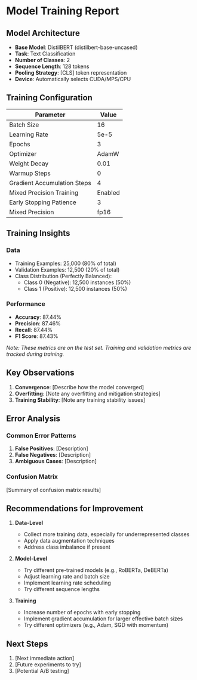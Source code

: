 # Model Training Report

## Model Architecture

- **Base Model**: DistilBERT (distilbert-base-uncased)
- **Task**: Text Classification
- **Number of Classes**: 2
- **Sequence Length**: 128 tokens
- **Pooling Strategy**: [CLS] token representation
- **Device**: Automatically selects CUDA/MPS/CPU

## Training Configuration

| Parameter | Value |
|-----------|-------|
| Batch Size | 16 |
| Learning Rate | 5e-5 |
| Epochs | 3 |
| Optimizer | AdamW |
| Weight Decay | 0.01 |
| Warmup Steps | 0 |
| Gradient Accumulation Steps | 4 |
| Mixed Precision Training | Enabled |
| Early Stopping Patience | 3 |
| Mixed Precision | fp16 |

## Training Insights

### Data
- Training Examples: 25,000 (80% of total)
- Validation Examples: 12,500 (20% of total)
- Class Distribution (Perfectly Balanced):
  - Class 0 (Negative): 12,500 instances (50%)
  - Class 1 (Positive): 12,500 instances (50%)

### Performance
- **Accuracy**: 87.44%
- **Precision**: 87.46%
- **Recall**: 87.44%
- **F1 Score**: 87.43%

*Note: These metrics are on the test set. Training and validation metrics are tracked during training.*

## Key Observations
1. **Convergence**: [Describe how the model converged]
2. **Overfitting**: [Note any overfitting and mitigation strategies]
3. **Training Stability**: [Note any training stability issues]

## Error Analysis

### Common Error Patterns
1. **False Positives**: [Description]
2. **False Negatives**: [Description]
3. **Ambiguous Cases**: [Description]

### Confusion Matrix
[Summary of confusion matrix results]

## Recommendations for Improvement

1. **Data-Level**
   - Collect more training data, especially for underrepresented classes
   - Apply data augmentation techniques
   - Address class imbalance if present

2. **Model-Level**
   - Try different pre-trained models (e.g., RoBERTa, DeBERTa)
   - Adjust learning rate and batch size
   - Implement learning rate scheduling
   - Try different sequence lengths

3. **Training**
   - Increase number of epochs with early stopping
   - Implement gradient accumulation for larger effective batch sizes
   - Try different optimizers (e.g., Adam, SGD with momentum)

## Next Steps
1. [Next immediate action]
2. [Future experiments to try]
3. [Potential A/B testing]
